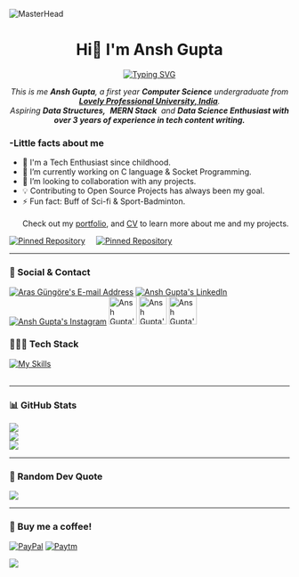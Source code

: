 
![MasterHead](https://user-images.githubusercontent.com/74038190/225813708-98b745f2-7d22-48cf-9150-083f1b00d6c9.gif)
<h1 align="center">Hi👋 I'm Ansh Gupta</h1>
<p align="center">
<a href="https://git.io/typing-svg"><img src="https://readme-typing-svg.herokuapp.com?font=Fira+Code&pause=1000&center=true&vCenter=true&random=false&width=600&lines=Computer+Science+Undergraduate;Technology+Aficionado;Aspiring+Data+Structures+and+MERN+Stack" alt="Typing SVG" /></a>

</p>
<p align="center">
<em>
    This is me <b>Ansh Gupta</b>, a first year <b>Computer Science</b> undergraduate from <a href="https://www.lpu.in/"> <b>Lovely Professional University, India</b></a>. <br>
    Aspiring <b>Data Structures,</b>&nbsp; <b>MERN Stack</b>&nbsp; and <b> Data Science Enthusiast with over 3 years of experience in tech content writing.</b> </em>
  <br>
</p>
<h3>-Little facts about me</h3>

- 🧞 I'm a Tech Enthusiast since childhood.
- 🔭 I’m currently working on C language & Socket Programming.
- 👯 I’m looking to collaboration with any projects.
- 💡 Contributing to Open Source Projects has always been my goal.
- ⚡ Fun fact: Buff of Sci-fi & Sport-Badminton.
    <br><br>
Check out my [portfolio](https://techbire.github.io/portfolio), and [CV](https://drive.google.com/file/d/16pLPF77arjCOxc8ab0LYKDV2L10G5kv7/view) to learn more about me and my projects.

[![Pinned Repository](https://github-readme-stats.vercel.app/api/pin/?username=techbire&repo=ansh-cv&theme=dark&hide_border=true&bg_color=00000000)](https://github.com/techbire/ansh-CV)
&nbsp; &nbsp;
[![Pinned Repository](https://github-readme-stats.vercel.app/api/pin/?username=techbire&repo=portfolio&theme=dark&hide_border=true&bg_color=00000000)](https://techbire.github.io/portfolio/)
<br>

---
### 📧 Social & Contact
<div>
<a href="mailto:anshtechnical@gmail.com" target="_blank" rel="noreferrer"> <img alt="Aras Güngöre's E-mail Address" src="https://skillicons.dev/icons?i=gmail"/></a>
<a href="https://www.linkedin.com/in/techbire" target="_blank" rel="noreferrer"> <img alt="Ansh Gupta's LinkedIn" src="https://skillicons.dev/icons?i=linkedin"/></a>
<a href="https://www.instagram.com/techbire" target="_blank" rel="noreferrer"> <img alt="Ansh Gupta's Instagram" src="https://skillicons.dev/icons?i=instagram"/></a>
<a href="https://www.hackerrank.com/techbire" target="_blank" rel="noreferrer"> <img alt="Ansh Gupta's HackerRank" src="https://cdn4.iconfinder.com/data/icons/logos-and-brands/512/160_Hackerrank_logo_logos-512.png"width="50"/></a>
<a href="https://leetcode.com/techbire" target="_blank" rel="noreferrer"> <img alt="Ansh Gupta's LeetCode" src="https://upload.wikimedia.org/wikipedia/commons/1/19/LeetCode_logo_black.png"width="50"/></a>
<a href="https://codechef.com/techbire" target="_blank" rel="noreferrer"> <img alt="Ansh Gupta's CodeChef" src="https://static.uacdn.net/thumbnail/external-app-icons/ce4fd2180646452aa0b03c3ffa3ef8e2.png" width="50"/></a>
</div>




### 🧑🏻‍💻 Tech Stack
[![My Skills](https://skillicons.dev/icons?i=html,css,figma,mysql,c,cpp,py,gcp,git)](https://skillicons.dev)
<br>
<br>

---
### 📊 GitHub Stats
![](https://github-readme-stats.vercel.app/api?username=techbire&theme=dark&hide_border=true&include_all_commits=false&count_private=false&bg_color=00000000)<br/>
![](https://github-readme-streak-stats.herokuapp.com/?user=techbire&theme=dark&hide_border=true&bg_color=00000000)<br/>
![](https://github-readme-stats.vercel.app/api/top-langs/?username=techbire&theme=dark&hide_border=true&include_all_commits=false&count_private=false&layout=compact&bg_color=00000000)

---

### 💭 Random Dev Quote  
  ![](https://quotes-github-readme.vercel.app/api?type=horizontal&theme=dark&bg_color=00000000)
  <br>
  
---



### 🧋 Buy me a coffee!

 [![PayPal](https://img.shields.io/badge/PayPal-00457C?style=for-the-badge&logo=paypal&logoColor=white)](https://paypal.me/anshg470)
   [![Paytm](https://img.shields.io/badge/Paytm-002970?style=for-the-badge&logo=paytm&logoColor=00BAF2)](https://ibb.co/1sHtRQB)

   
   [![](https://visitcount.itsvg.in/api?id=techbire&label=Profile%20Views&color=6&icon=1&pretty=&theme=dark)](https://bit.ly/m/techbire)

